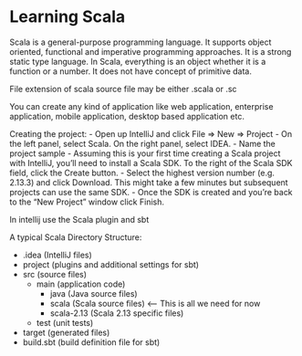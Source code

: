 # Learning Scala
Scala is a general-purpose programming language. 
It supports object oriented, functional and imperative programming approaches. 
It is a strong static type language.
In Scala, everything is an object whether it is a function or a number. 
It does not have concept of primitive data. 

File extension of scala source file may be either .scala or .sc 

You can create any kind of application like web application, enterprise application, mobile application, desktop based application etc.

Creating the project: 
    - Open up IntelliJ and click File => New => Project 
    - On the left panel, select Scala. On the right panel, select IDEA.
    - Name the project sample 
    - Assuming this is your first time creating a Scala project with IntelliJ, you’ll need to install a Scala SDK. To the right of the Scala SDK field, click the Create button. 
    - Select the highest version number (e.g. 2.13.3) and click Download. This might take a few minutes but subsequent projects can use the same SDK. 
    - Once the SDK is created and you’re back to the “New Project” window click Finish.

In intellij use the Scala plugin and sbt

A typical Scala Directory Structure: 
  - .idea (IntelliJ files) 
  - project (plugins and additional settings for sbt) 
  - src (source files) 
      - main (application code) 
          - java (Java source files) 
          - scala (Scala source files) <-- This is all we need for now 
          - scala-2.13 (Scala 2.13 specific files) 
      - test (unit tests) 
  - target (generated files) 
  - build.sbt (build definition file for sbt) 
